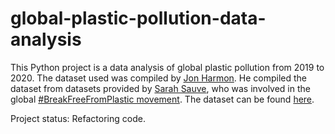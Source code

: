 # global-plastic-pollution-data-analysis

This Python project is a data analysis of global plastic pollution from 2019 to 2020. The dataset used was compiled by [Jon Harmon](https://github.com/jonthegeek). He compiled the dataset from datasets provided by [Sarah Sauve](https://sarahasauve.wordpress.com/), who was involved in the global [#BreakFreeFromPlastic movement](https://www.breakfreefromplastic.org/). The dataset can be found [here](https://github.com/rfordatascience/tidytuesday/blob/master/data/2021/2021-01-26/plastics.csv).

Project status: Refactoring code.
